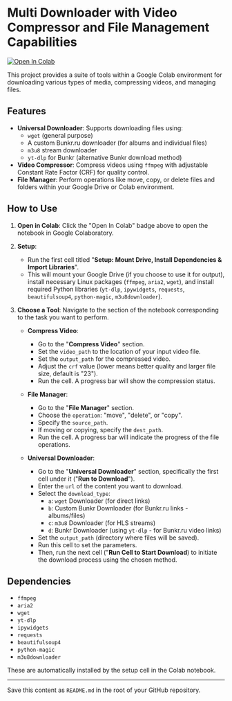 # Multi Downloader with Video Compressor and File Management Capabilities

[![Open In Colab](https://colab.research.google.com/assets/colab-badge.svg)](https://colab.research.google.com/drive/1w_W4STwn4tXqAk_cwao9jFlSgFGAx1vN#scrollTo=X3gbdM02VdNt)

This project provides a suite of tools within a Google Colab environment for downloading various types of media, compressing videos, and managing files.

## Features

* **Universal Downloader**: Supports downloading files using:
    * `wget` (general purpose) 
    * A custom Bunkr.ru downloader (for albums and individual files) 
    * `m3u8` stream downloader 
    * `yt-dlp` for Bunkr (alternative Bunkr download method) 
* **Video Compressor**: Compress videos using `ffmpeg` with adjustable Constant Rate Factor (CRF) for quality control. 
* **File Manager**: Perform operations like move, copy, or delete files and folders within your Google Drive or Colab environment. 

## How to Use

1.  **Open in Colab**: Click the "Open In Colab" badge above to open the notebook in Google Colaboratory.
2.  **Setup**:
    * Run the first cell titled "**Setup: Mount Drive, Install Dependencies & Import Libraries**". 
    * This will mount your Google Drive (if you choose to use it for output), install necessary Linux packages (`ffmpeg`, `aria2`, `wget`), and install required Python libraries (`yt-dlp`, `ipywidgets`, `requests`, `beautifulsoup4`, `python-magic`, `m3u8downloader`). 
3.  **Choose a Tool**: Navigate to the section of the notebook corresponding to the task you want to perform.

    * **Compress Video**:
        * Go to the "**Compress Video**" section. 
        * Set the `video_path` to the location of your input video file. 
        * Set the `output_path` for the compressed video. 
        * Adjust the `crf` value (lower means better quality and larger file size, default is "23"). 
        * Run the cell. A progress bar will show the compression status. 

    * **File Manager**:
        * Go to the "**File Manager**" section.
        * Choose the `operation`: "move", "delete", or "copy".
        * Specify the `source_path`.
        * If moving or copying, specify the `dest_path`.
        * Run the cell. A progress bar will indicate the progress of the file operations. 

    * **Universal Downloader**:
        * Go to the "**Universal Downloader**" section, specifically the first cell under it ("**Run to Download**").
        * Enter the `url` of the content you want to download. 
        * Select the `download_type`:
            * `a`: `wget` Downloader (for direct links) 
            * `b`: Custom Bunkr Downloader (for Bunkr.ru links - albums/files) 
            * `c`: `m3u8` Downloader (for HLS streams) 
            * `d`: Bunkr Downloader (using `yt-dlp` - for Bunkr.ru video links) 
        * Set the `output_path` (directory where files will be saved). 
        * Run this cell to set the parameters.
        * Then, run the next cell ("**Run Cell to Start Download**) to initiate the download process using the chosen method. 

## Dependencies

* `ffmpeg`
* `aria2`
* `wget`
* `yt-dlp`
* `ipywidgets`
* `requests`
* `beautifulsoup4`
* `python-magic`
* `m3u8downloader`

These are automatically installed by the setup cell in the Colab notebook. 

---

Save this content as `README.md` in the root of your GitHub repository.
